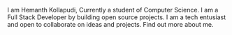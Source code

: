 I am Hemanth Kollapudi, Currently a student of Computer Science. I am a Full Stack Developer by building open source projects. I am a tech entusiast and open to collaborate on ideas and projects. Find out more about me.
